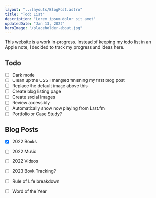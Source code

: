 ```yaml
---
layout: "../layouts/BlogPost.astro"
title: "Todo List"
description: "Lorem ipsum dolor sit amet"
updatedDate: "Jan 13, 2022"
heroImage: "/placeholder-about.jpg"
---
```


This website is a work in-progress. Instead of keeping my todo list in an Apple note, I decided to track my progress and ideas here.

## Todo
- [ ] Dark mode
- [ ] Clean up the CSS I mangled finishing my first blog post
- [ ] Replace the default image above this
- [ ] Create blog listing page
- [ ] Create social Images
- [ ] Review accessibly
- [ ] Automatically show now playing from Last.fm
- [ ] Portfolio or Case Study?

## Blog Posts
- [X] 2022 Books
- [ ] 2022 Music
- [ ] 2022 Videos
- [ ] 2023 Book Tracking?
- [ ] Rule of Life breakdown
- [ ] Word of the Year


